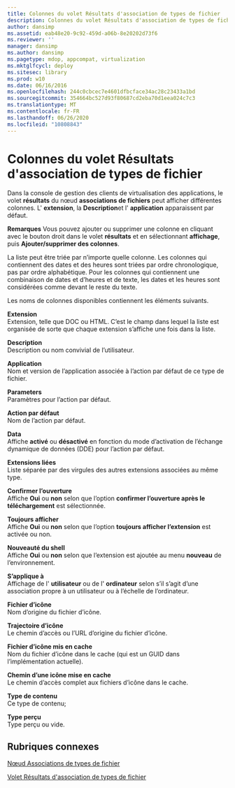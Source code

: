 ```yaml
---
title: Colonnes du volet Résultats d'association de types de fichier
description: Colonnes du volet Résultats d'association de types de fichier
author: dansimp
ms.assetid: eab48e20-9c92-459d-a06b-8e20202d73f6
ms.reviewer: ''
manager: dansimp
ms.author: dansimp
ms.pagetype: mdop, appcompat, virtualization
ms.mktglfcycl: deploy
ms.sitesec: library
ms.prod: w10
ms.date: 06/16/2016
ms.openlocfilehash: 244c0cbcec7e4601dfbcface34ac28c23433a1bd
ms.sourcegitcommit: 354664bc527d93f80687cd2eba70d1eea024c7c3
ms.translationtype: MT
ms.contentlocale: fr-FR
ms.lasthandoff: 06/26/2020
ms.locfileid: "10808843"
---
```

# Colonnes du volet Résultats d'association de types de fichier


Dans la console de gestion des clients de virtualisation des applications, le volet **résultats** du nœud **associations de fichiers** peut afficher différentes colonnes. L' **extension**, la **Description**et l' **application** apparaissent par défaut.

**Remarques**  Vous pouvez ajouter ou supprimer une colonne en cliquant avec le bouton droit dans le volet **résultats** et en sélectionnant **affichage**, puis **Ajouter/supprimer des colonnes**.

 

La liste peut être triée par n’importe quelle colonne. Les colonnes qui contiennent des dates et des heures sont triées par ordre chronologique, pas par ordre alphabétique. Pour les colonnes qui contiennent une combinaison de dates et d’heures et de texte, les dates et les heures sont considérées comme devant le reste du texte.

Les noms de colonnes disponibles contiennent les éléments suivants.

<a href="" id="extension"></a>**Extension**  
Extension, telle que DOC ou HTML. C’est le champ dans lequel la liste est organisée de sorte que chaque extension s’affiche une fois dans la liste.

<a href="" id="description"></a>**Description**  
Description ou nom convivial de l’utilisateur.

<a href="" id="application"></a>**Application**  
Nom et version de l’application associée à l’action par défaut de ce type de fichier.

<a href="" id="parameters"></a>**Parameters**  
Paramètres pour l’action par défaut.

<a href="" id="default-action"></a>**Action par défaut**  
Nom de l’action par défaut.

<a href="" id="dde"></a>**Data**  
Affiche **activé** ou **désactivé** en fonction du mode d’activation de l’échange dynamique de données (DDE) pour l’action par défaut.

<a href="" id="linked-extensions"></a>**Extensions liées**  
Liste séparée par des virgules des autres extensions associées au même type.

<a href="" id="confirm-open"></a>**Confirmer l’ouverture**  
Affiche **Oui** ou **non** selon que l’option **confirmer l’ouverture après le téléchargement** est sélectionnée.

<a href="" id="always-show"></a>**Toujours afficher**  
Affiche **Oui** ou **non** selon que l’option **toujours afficher l’extension** est activée ou non.

<a href="" id="shell-new"></a>**Nouveauté du shell**  
Affiche **Oui** ou **non** selon que l’extension est ajoutée au menu **nouveau** de l’environnement.

<a href="" id="applies-to"></a>**S’applique à**  
Affichage de l' **utilisateur** ou de l' **ordinateur** selon s’il s’agit d’une association propre à un utilisateur ou à l’échelle de l’ordinateur.

<a href="" id="icon-file"></a>**Fichier d’icône**  
Nom d’origine du fichier d’icône.

<a href="" id="icon-path"></a>**Trajectoire d’icône**  
Le chemin d’accès ou l’URL d’origine du fichier d’icône.

<a href="" id="cached-icon-file"></a>**Fichier d’icône mis en cache**  
Nom du fichier d’icône dans le cache (qui est un GUID dans l’implémentation actuelle).

<a href="" id="cached-icon-path"></a>**Chemin d’une icône mise en cache**  
Le chemin d’accès complet aux fichiers d’icône dans le cache.

<a href="" id="content-type"></a>**Type de contenu**  
Ce type de contenu;

<a href="" id="perceived-type"></a>**Type perçu**  
Type perçu ou vide.

## Rubriques connexes


[Nœud Associations de types de fichier](file-type-associations-node-client.md)

[Volet Résultats d'association de types de fichier](file-type-association-results-pane.md)

 

 






